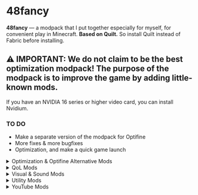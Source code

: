 # 48fancy
**48fancy** — a modpack that I put together especially for myself, for convenient play in Minecraft. **Based on Quilt.** So install Quilt instead of Fabric before installing.

## ⚠ IMPORTANT: We do not claim to be the best optimization modpack! The purpose of the modpack is to improve the game by adding little-known mods.
If you have an NVIDIA 16 series or higher video card, you can install Nvidium.

### TO DO
- Make a separate version of the modpack for Optifine
- More fixes & more bugfixes
- Optimization, and make a quick game launch

<details>
<summary>Optimization & Optifine Alternative Mods</summary>
  
- Sodium, Iris, Animatica, Continuity, OptiGUI, CIT Resewn, Sodium Extra, Entity Texture Features & Entity Model Features (maybe I'll make a separate version for Optifine)
- Concurrent Chunk Management Engine
- CollisionFix
- Capes
- Bad Packets
- BadOptimization
- Dynamic FPS
- Entity View Distance
- Entity Culling
- FastQuit
- FerriteCore
- FeyTweaks
- Icterine
- Indium
- Kripton
- Ksyxis
- Lithium
- Memory Leak Fix
- MixinTrace
- ModernFix
- More Culling & More Culling Extra
- Noisium
- Remove Reloading Screen
- Starlight
- ThreadTweak
- Too Many Player
- Very Many Players

</details>

<details>
<summary>QoL Mods</summary>

- Borderless Mining
- Bobby
- Cherished Worlds
- Draggable Lists
- Debugify
- Fadeless
- Held Item Info
- Hardcover
- Highlight Unrestrictor
- NBT Autocomplete
- No Chat Reports & No Telemetry
- No Resource Pack Warnings
- Not Enough Crashes
- Perspective Mod Redux
- Recursive Resources
- Riding Mouse Fix
- Advanced Screenshot
- Searchable
- Shoulder Surfing Reloaded
- Suggestion Tweaker
- Tips
- Visible Offhand
- Wildfire's Female Gender Mod
- Zoomify

</details>

<details>
<summary>Visual & Sound Mods</summary>
  
- 'Slight' GUI Modifications
- Euphoria Patcher — addon for Complementary shader
- Interactic - fancy physics for drop.
- Dynamic Surroundings
- Vistas — random panoramas in main menu.
- LambDynamicLights
- LootBeams
- Presence Footsteps
- Not Enough Animations
- Camcord
- Legendary Tooltips
- ScreenFX
- Sound Physics Remastered
- Tiny Item Animations

</details>

<details>
<summary>Utility Mods</summary>
  
- Chest Tracker
- EmoteCraft
- Light Overlay
- Litematica, litemoretica & Syncmatica
- Simple Voice Chat
- RP Renames
- Show Me Your Skin!
- Shulker Box Tooltip
- Stendhal
- Xaero's World Map & XaeroZoomout
- Watson — show CoreProtect, Ledger actions.


</details>

<details>
<summary>YouTube Mods</summary>
  
- Creator Overlays
- Isometric Renders
- Replay Mod
- Replay Voice Chat
- Status
- TweakerMore

</details>

